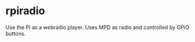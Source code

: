 rpiradio
========

Use the Pi as a webradio player. Uses MPD as radio and controlled by GPiO buttons.
